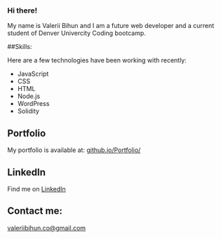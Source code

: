 ### Hi there!

My name is Valerii Bihun and I am a future web developer and a current student of Denver Univercity Coding bootcamp.

##Skills:

Here are a few technologies have been working with recently:

- JavaScript
- CSS
- HTML
- Node.js
- WordPress
- Solidity

## Portfolio

My portfolio is available at: <a href="https://valllerian.github.io/Portfolio/" target="_blank">github.io/Portfolio/</a>

## LinkedIn

Find me on <a href="https://www.linkedin.com/in/valerii-bihun-8b0450217/" target="_blank">LinkedIn</a>

## Contact me:

<a href="mailto:valeriibihun.co@gmail.com" >valeriibihun.co@gmail.com</a>
